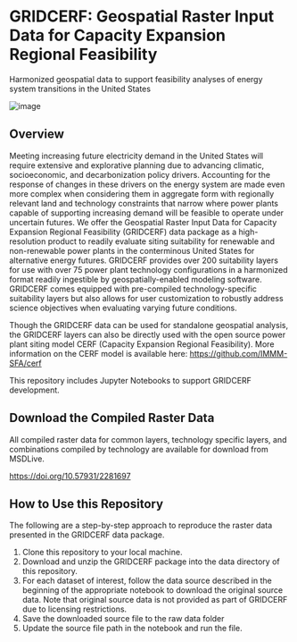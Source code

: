 # GRIDCERF: Geospatial Raster Input Data for Capacity Expansion Regional Feasibility
Harmonized geospatial data to support feasibility analyses of energy system transitions in the United States

![image](https://github.com/IMMM-SFA/gridcerf/assets/74064300/d49d5e0e-015a-4289-bfc0-3900f769f2e6)

## Overview
Meeting increasing future electricity demand in the United States will require extensive and explorative planning due to advancing climatic, socioeconomic, and decarbonization policy drivers.  Accounting for the response of changes in these drivers on the energy system are made even more complex when considering them in aggregate form with regionally relevant land and technology constraints that narrow where power plants capable of supporting increasing demand will be feasible to operate under uncertain futures.  We offer the Geospatial Raster Input Data for Capacity Expansion Regional Feasibility (GRIDCERF) data package as a high-resolution product to readily evaluate siting suitability for renewable and non-renewable power plants in the conterminous United States for alternative energy futures. GRIDCERF provides over 200 suitability layers for use with over 75 power plant technology configurations in a harmonized format readily ingestible by geospatially-enabled modeling software.  GRIDCERF comes equipped with pre-compiled technology-specific suitability layers but also allows for user customization to robustly address science objectives when evaluating varying future conditions.

Though the GRIDCERF data can be used for standalone geospatial analysis, the GRIDCERF layers can also be directly used with the open source power plant siting model CERF (Capacity Expansion Regional Feasibility). More information on the CERF model is available here: https://github.com/IMMM-SFA/cerf 

This repository includes Jupyter Notebooks to support GRIDCERF development. 

## Download the Compiled Raster Data

All compiled raster data for common layers, technology specific layers, and combinations compiled by technology are available for download from MSDLive.

https://doi.org/10.57931/2281697

## How to Use this Repository

The following are a step-by-step approach to reproduce the raster data presented in the GRIDCERF data package.

1. Clone this repository to your local machine.
2. Download and unzip the GRIDCERF package into the data directory of this repository.
3. For each dataset of interest, follow the data source described in the beginning of the appropriate notebook to download the original source data. Note that original source data is not provided as part of GRIDCERF due to licensing restrictions.
4. Save the downloaded source file to the raw data folder
5. Update the source file path in the notebook and run the file.
